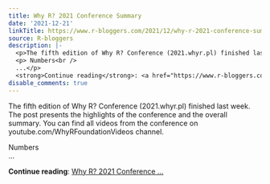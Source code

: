 ```yaml
---
title: Why R? 2021 Conference Summary
date: '2021-12-21'
linkTitle: https://www.r-bloggers.com/2021/12/why-r-2021-conference-summary-2/
source: R-bloggers
description: |-
  <p>The fifth edition of Why R? Conference (2021.whyr.pl) finished last week. The post presents the highlights of the conference and the overall summary. You can find all videos from the conference on youtube.com/WhyRFoundationVideos channel.</p>
  <p> Numbers<br />
  ...</p>
  <strong>Continue reading</strong>: <a href="https://www.r-bloggers.com/2021/12/why-r-2021-conference-summary-2/">Why R? 2021 Conference ...
disable_comments: true
---
```

<p>The fifth edition of Why R? Conference (2021.whyr.pl) finished last week. The post presents the highlights of the conference and the overall summary. You can find all videos from the conference on youtube.com/WhyRFoundationVideos channel.</p>
<p> Numbers<br />
...</p>
<strong>Continue reading</strong>: <a href="https://www.r-bloggers.com/2021/12/why-r-2021-conference-summary-2/">Why R? 2021 Conference ...
